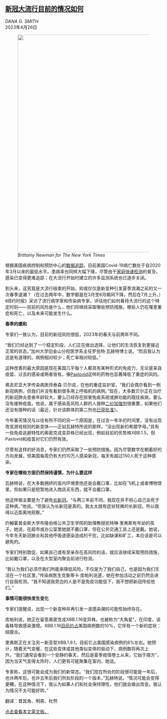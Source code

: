 <!--1682507223000-->
[新冠大流行目前的情况如何](https://cn.nytimes.com/health/20230426/covid-cases-deaths-spring/)
------

<address>DANA G. SMITH</address><time pudate="2023-04-26 06:33:53" datetime="2023-04-26 06:33:53">2023年4月26日</time><figure><img src="https://images.weserv.nl/?url=static01.nyt.com/images/2023/04/17/multimedia/SPRING-COVID-UPDATE1-wqpj/SPRING-COVID-UPDATE1-wqpj-master1050.jpg" width="1050" height="700"><figcaption> <cite>Brittainy Newman for The New York Times</cite></figcaption></figure><section><p>根据美国疾病控制和预防中心的<a rel="noopener noreferrer" target="_blank" href="https://covid.cdc.gov/covid-data-tracker/#trends_weeklydeaths_select_00">数据追踪</a>，目前美国Covid-19病亡数处于自2020年3月以来的最低水平。患病率也同样大幅下降，尽管由于<a href="https://www.nytimes.com/2023/01/25/well/mind/covid-rapid-tests.html">家庭快速检测</a>的普及，感染已变得更难追踪；在大流行开始时建立的许多监测系统也已逐步关闭。</p><p>到头来，这究竟是大流行结束的开始，抑或仅仅是新变种引发夏季浪潮之前的又一次春季退潮？（在过去两年中，数字都是在3月至6月期间下降，然后在7月上升。）《纽约时报》采访了流行病学家和传染病专家，评估他们如何看待大流行的这个特定时刻——目前的风险是什么，他们将继续采取哪些预防措施，哪些人仍在罹患重症和死亡，以及未来可能发生什么。</p><p><b>春季的缓和</b></p><p>专家们一致认为，目前的新冠风险很低，2023年的春天与前两年不同。</p><p>“我们已经达到了一个稳定阶段，人们正在做出选择，让他们的生活恢复到更接近正常的状态，”加州大学旧金山分校医学系主任罗伯特·瓦赫特博士说。“而且我认为这是有道理的。病例相对较少；死亡率相对较低。”</p><p>这种改善的最大原因是现在美国几乎每个人都具有某种形式的免疫力，无论是来自疫苗、过去的感染或两者皆有。像<a href="https://www.nytimes.com/2023/03/16/health/fda-paxlovid-covid.html">Paxlovid</a>这样的药物也显著降低了重症的风险。</p><p>弗吉尼亚大学传染病医师泰森·贝尔说，在他的重症监护室，“我们会偶尔看到一例新冠病例，但我们并没有看到很多用上呼吸机的病例。”现在，大多数贝尔正在治疗的新冠肺炎患者年龄较大，要么已经存在损害免疫系统或肺功能的既往疾病，要么没有接种疫苗。他说，属于感染高风险人群的人接种<a href="https://www.nytimes.com/2023/02/02/well/live/covid-bivalent-booster-omicron.html?searchResultPosition=5">二价加强剂</a>很重要，如果他们还没有接种的话（最近，针对该群体的第二剂也<a href="https://www.nytimes.com/2023/04/18/health/covid-booster-shots-seniors.html">已获批准</a>）。</p><p>今年春天情况与以往有所不同的另一个原因是，在过去一年半的时间里，没有出现改变游戏规则的新变体——正如瓦赫特所说的那样，“没出现新的希腊字母。”具有一些免疫逃避特性的奥密克戎变异株已经出现，例如目前的优势株XBB.1.5，但Paxlovid和疫苗对它们仍然有效。</p><p>尽管有这样的好消息，专家们仍然采取了一些预防措施。因为尽管数字在朝着好的方向发展，但美国每周仍有大约10万人感染新冠，每天有超过150人死于这种感染。</p><p><b>专家在哪些方面仍然保持谨慎，</b><b>为什么要这样</b></p><p>瓦赫特说，在大多数拥挤的室内环境里他还是会戴口罩，比如在飞机上或者博物馆里，但如果只是短暂地进入商店买东西，就不会戴口罩。</p><p>他这样做主要是为了避免<a href="https://www.nytimes.com/2023/03/23/health/long-covid-risk-factors.html">长新冠</a>。“与两三年前不同，我现在并不担心自己会死于这种病，”他说。“但我认为长新冠是真的。我太太就有症状轻微的长新冠，所以我得以近距离地观察。”</p><p>约翰霍普金斯大学布隆伯格公共卫生学院的助理教授凯特琳·里弗斯有年幼的孩子。她说，在超市或办公室里她就不戴口罩，但在公共交通工具上还是戴。她说，今年冬天新冠肺炎和其他呼吸道感染造成的干扰，比如缺课和旷工，本应该是可以避免的。</p><p>专家们特别敦促，如果自己或有至亲存在高风险的话，就应该继续采取预防措施，比如戴口罩，以及在大型室内聚会前进行检测。</p><p>“我认为我们必须尽我们所能来降低风险，不仅是为了我们自己，也是因为我们生活在一个社区里，”传染病医生克鲁蒂卡·库帕利说道，她在参加活动之前仍然会进行自我检测。“我不知道我旁边的人是不是免疫功能低下，我不想把新冠传给他们。”</p><p><b>事情可能很快发生变化</b></p><p>专家们提醒说，出现一个新变种并再引发一波感染潮的可能性始终存在。</p><p>库帕利说，她正在留意奥密克戎XBB.1.16变异株，也被称为“大角星”，在印度，该毒株导致感染激增。XBB.1.16<a rel="noopener noreferrer" target="_blank" href="https://covid.cdc.gov/covid-data-tracker/#variant-proportions">目前约占</a>美国病例数的10%，它伴有一个新的症状：结膜炎。</p><p>里弗斯正在关注另一新亚型XBB.1.9.1。目前它占美国感染病例的8%左右。她预计，随着天气变暖，在这些变体或其他类似变体的驱动下，病例数将再次上升。“我们通常会看到一个安静的春天，然后是夏季疫情卷土从来，它始于南方”，因为当天气变得太热时，人们更有可能聚集在室内，她说。</p><p>专家称，这很可能会成为我们的新常态。“我们现在所处的阶段很可能是一年后，也许两年后，也许五年后我们所处阶段的一个版本，”瓦赫特说。“情况可能会变得更糟，在这种情况下，我认为如果人们和社会保持理性，他们就会做出改变。我认为情况不太可能好转。”</p></section><footer><p>翻译：晋其角、明斋、杜然</p><p><a rel="nofollow" target="_blank" href="https://www.nytimes.com/2023/04/24/well/live/covid-cases-deaths-spring.html">点击查看本文英文版。</a></p></footer>
